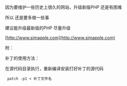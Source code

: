 因为要维护一些历史上很久的网站，升级新版PHP 还是有困难


所以 还是要多做一些事


建议能升级最新版的PHP 尽量升级 

[http://www.simapple.com](http://www.simapple.com)


附：

补丁的使用方法：

在源代码目录执行，重新编译安装打好补丁的源代码

     patch -p1 < 补丁文件名